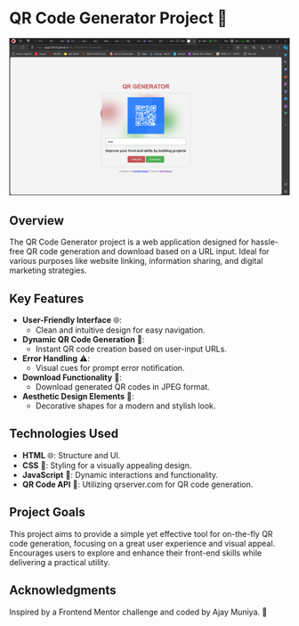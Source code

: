 # QR Code Generator Project 🚀

![QR Code Generator Preview](https://github.com/Ajay230520/QR_GENERATOR_download/blob/main/images/preview.png)

## Overview
The QR Code Generator project is a web application designed for hassle-free QR code generation and download based on a URL input. Ideal for various purposes like website linking, information sharing, and digital marketing strategies.

## Key Features
- **User-Friendly Interface** 🌐:
  - Clean and intuitive design for easy navigation.
- **Dynamic QR Code Generation** 📲:
  - Instant QR code creation based on user-input URLs.
- **Error Handling** ⚠️:
  - Visual cues for prompt error notification.
- **Download Functionality** 📁:
  - Download generated QR codes in JPEG format.
- **Aesthetic Design Elements** 🎨:
  - Decorative shapes for a modern and stylish look.

## Technologies Used
- **HTML** 🌐: Structure and UI.
- **CSS** 🎨: Styling for a visually appealing design.
- **JavaScript** 🚀: Dynamic interactions and functionality.
- **QR Code API** 🤖: Utilizing qrserver.com for QR code generation.

## Project Goals
This project aims to provide a simple yet effective tool for on-the-fly QR code generation, focusing on a great user experience and visual appeal. Encourages users to explore and enhance their front-end skills while delivering a practical utility.

## Acknowledgments
Inspired by a Frontend Mentor challenge and coded by Ajay Muniya. 🙌
